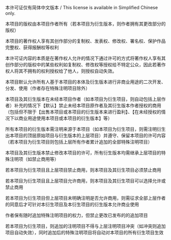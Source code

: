 本许可证仅有简体中文版本 / This license is available in Simplified Chinese only.

本项目的版权由本项目作者所有（若本项目为衍生版本，则作者拥有其更改部分的版权）

本项目的著作权人享有其创作部分的复制权、发表权、修改权、署名权、保护作品完整权、获得报酬权等权利

本许可证内容的本质是在著作权人允许的情况下通过许可的方式将著作权人享有其创作部分的版权中的某些权利如复制权、修改权等授权给不特定公众，因此若著作权人将其不拥有的权利授权给了他人，则授权自动失效。

本项目默认允许所有人基于本项目的本体及衍生版本进行非商业用途的二次开发、分发、使用（作者存在特殊注明项目除外）

本项目及其衍生版本在未经本项目作者（如本项目为衍生项目，则自动包括上层作者）补充的情况下【默认】禁止未经本项目原作者及其衍生版本作者授权的商用（包括但不限于【出售本项目或本项目的衍生版本来进行盈利】、【在未经授权的情况下以商业用途使用本项目或本项目的衍生版本】等）

所有本项目的衍生版本需注明来源于本项目（如本项目为衍生项目，则需注明衍生出本项目的顶层原始项目与衍生版本的上层项目）并遵守、保留本项目的许可内容（若本项目为衍生项目则包括上层所有作者累计追加的全部特殊注明项目）

本项目及其衍生版本禁止修改本项目的许可，所有衍生版本均需继承上层项目的特殊注明项（如禁止商用等）

若本项目为衍生项目且上层项目禁止商用，则本项目及其衍生项目必须禁止商用

若本项目为衍生项目且上层项目允许商用，则本项目及其衍生项目可以选择允许或禁止商用

若本项目为衍生项目但上层项目未明确注明是否允许商用，则需征求全部上层作者的同意后才可针对本衍生项目及本衍生项目的衍生版本允许商业使用

作者保有随时追加特殊注明项目的权力，但禁止更改已发布的的追加项目

若本项目为衍生项目，则追加的注明项目不得与上层注明项目冲突（如冲突则追加项目自动失效），同时追加后的特殊注明项目将自动对本项目的所有衍生项目生效